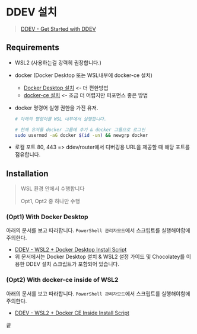# DDEV 설치

> [DDEV - Get Started with DDEV](https://ddev.readthedocs.io/en/stable/#system-requirements-windows-wsl2)

## Requirements

- WSL2 (사용하는걸 강력히 권장합니다.)
- docker (Docker Desktop 또는 WSL내부에 docker-ce 설치)
  - [Docker Desktop 설치](https://docs.docker.com/desktop/setup/install/windows-install/)  <- 더 편한방법
  - [docker-ce 설치](https://medium.com/@mikejohanson/running-docker-ce-in-wsl2-ed74dac32782)  <- 조금 더 어렵지만 퍼포먼스 좋은 방법
- docker 명령어 실행 권한을 가진 유저.

  ```Bash
  # 아래의 명령어를 WSL 내부에서 실행합니다.
  
  # 현재 유저를 docker 그룹에 추가 & docker 그룹으로 로그인
  sudo usermod -aG docker $(id -un) && newgrp docker
  ```

- 로컬 포트 80, 443 => ddev/router에서 디버깅용 URL을 제공할 때 해당 포트를 점유합니다.

## Installation

> WSL 환경 안에서 수행합니다
>
> Opt1, Opt2 중 하나만 수행

### (Opt1) With Docker Desktop

아래의 문서를 보고 따라합니다. `PowerShell 관리자모드`에서 스크립트를 실행해야함에 주의한다.

- [DDEV - WSL2 + Docker Desktop Install Script](https://ddev.readthedocs.io/en/stable/users/install/ddev-installation/#wsl2-docker-desktop-install-script)
- 위 문서에서는 Docker Desktop 설치 & WSL2 설정 가이드 및 Chocolatey를 이용한 DDEV 설치 스크립트가 포함되어 있습니다.

### (Opt2) With docker-ce inside of WSL2

아래의 문서를 보고 따라합니다. `PowerShell 관리자모드`에서 스크립트를 실행해야함에 주의한다.

- [DDEV - WSL2 + Docker CE Inside Install Script](https://ddev.readthedocs.io/en/stable/users/install/ddev-installation/#wsl2-docker-ce-inside-install-script)

끝
